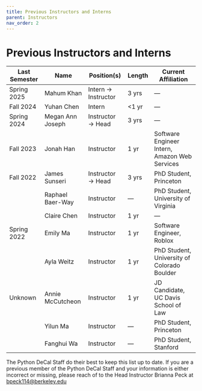 ```yaml
---
title: Previous Instructors and Interns
parent: Instructors
nav_order: 2
---
```

# Previous Instructors and Interns

| Last Semester | Name               | Position(s)                   | Length   | Current Affiliation                          |
|---------------|--------------------|-------------------------------|----------|----------------------------------------------|
| Spring 2025   | Mahum Khan         | Intern → Instructor           | 3 yrs    | —                                            |
| Fall 2024     | Yuhan Chen         | Intern                        | <1 yr    | —                                            |
| Spring 2024   | Megan Ann Joseph   | Instructor → Head             | 3 yrs    | —                                            |
| Fall 2023     | Jonah Han          | Instructor                    | 1 yr     | Software Engineer Intern, Amazon Web Services|
| Fall 2022     | James Sunseri      | Instructor → Head             | 3 yrs    | PhD Student, Princeton                       |
|               | Raphael Baer-Way   | Instructor                    | —        | PhD Student, University of Virginia          |
|               | Claire Chen        | Instructor                    | 1 yr     | —                                            |
| Spring 2022   | Emily Ma           | Instructor                    | 1 yr     | Software Engineer, Roblox                    |
|               | Ayla Weitz         | Instructor                    | 1 yr     | PhD Student, University of Colorado Boulder  |
| Unknown       | Annie McCutcheon   | Instructor                    | 1 yr     | JD Candidate, UC Davis School of Law         |
|               | Yilun Ma           | Instructor                    | —        | PhD Student, Princeton                       |
|               | Fanghui Wa         | Instructor                    | —        | PhD Student, Stanford                        |


The Python DeCal Staff do their best to keep this list up to date. If you are a previous member of the Python DeCal Staff and your information is either incorrect or missing, please reach of to the Head Instructor Brianna Peck at bpeck114@berkeley.edu